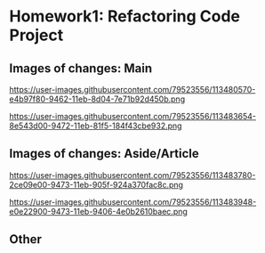 # Homework1: Refactoring Code Project

## Images of changes: Main

https://user-images.githubusercontent.com/79523556/113480570-e4b97f80-9462-11eb-8d04-7e71b92d450b.png

<!-- The HTML file above captures the changes I made to the main section of the webpage. This portion of the code focuses on changing the tags to be sections in the "main" area, as well as giving each section the same class since they share the same attributes. These changes are also reflected in the CSS file which is linked below:  -->

https://user-images.githubusercontent.com/79523556/113483654-8e543d00-9472-11eb-81f5-184f43cbe932.png


## Images of changes: Aside/Article 

https://user-images.githubusercontent.com/79523556/113483780-2ce09e00-9473-11eb-905f-924a370fac8c.png

<!-- The HTML file above captures the changes I made to the aside of the webpage. This portion of the code mimicks the changes I made above: focusing on utilizing more appropriate tags (aside since the contents are not the main - they are on the side) as well as giving each article the same class name since they share the same attributes.  This cuts down on repetitiveness in the CSS file that is linked below:  -->

https://user-images.githubusercontent.com/79523556/113483948-e0e22900-9473-11eb-9406-4e0b2610baec.png


## Other

<!-- Other changes include:

~ adding comments/lables to the CSS file to organize and make the file easier to navigate
~ using header, footer, and nav tag(s)  -->






